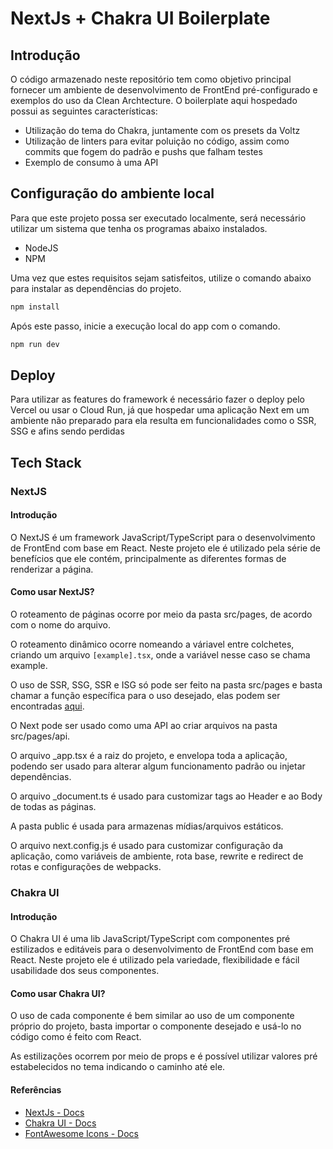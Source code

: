 # NextJs + Chakra UI Boilerplate

## Introdução

O código armazenado neste repositório tem como objetivo principal fornecer um ambiente de desenvolvimento de FrontEnd pré-configurado e exemplos do uso da Clean Archtecture.
O boilerplate aqui hospedado possui as seguintes características:

- Utilização do tema do Chakra, juntamente com os presets da Voltz
- Utilização de linters para evitar poluição no código, assim como commits que fogem do padrão e pushs que falham testes
- Exemplo de consumo à uma API

## Configuração do ambiente local

Para que este projeto possa ser executado localmente, será necessário utilizar um sistema que tenha os programas abaixo instalados.

- NodeJS
- NPM

Uma vez que estes requisitos sejam satisfeitos, utilize o comando abaixo para instalar as dependências do projeto.

```bash
npm install
```

Após este passo, inicie a execução local do app com o comando.

```bash
npm run dev
```

## Deploy

Para utilizar as features do framework é necessário fazer o deploy pelo Vercel ou usar o Cloud Run, já que hospedar uma aplicação Next em um ambiente não preparado para ela resulta em funcionalidades como o SSR, SSG e afins sendo perdidas

## Tech Stack

### NextJS

#### Introdução

O NextJS é um framework JavaScript/TypeScript para o desenvolvimento de FrontEnd com base em React.
Neste projeto ele é utilizado pela série de benefícios que ele contém, principalmente as diferentes formas de renderizar a página.

#### Como usar NextJS?

O roteamento de páginas ocorre por meio da pasta src/pages, de acordo com o nome do arquivo.

O roteamento dinâmico ocorre nomeando a váriavel entre colchetes, criando um arquivo `[example].tsx`, onde a variável nesse caso se chama example.

O uso de SSR, SSG, SSR e ISG só pode ser feito na pasta src/pages e basta chamar a função específica para o uso desejado, elas podem ser encontradas [aqui](https://nextjs.org/docs/basic-features/data-fetching/overview).

O Next pode ser usado como uma API ao criar arquivos na pasta src/pages/api.

O arquivo \_app.tsx é a raiz do projeto, e envelopa toda a aplicação, podendo ser usado para alterar algum funcionamento padrão ou injetar dependências.

O arquivo \_document.ts é usado para customizar tags ao Header e ao Body de todas as páginas.

A pasta public é usada para armazenas mídias/arquivos estáticos.

O arquivo next.config.js é usado para customizar configuração da aplicação, como variáveis de ambiente, rota base, rewrite e redirect de rotas e configurações de webpacks.

### Chakra UI

#### Introdução

O Chakra UI é uma lib JavaScript/TypeScript com componentes pré estilizados e editáveis para o desenvolvimento de FrontEnd com base em React.
Neste projeto ele é utilizado pela variedade, flexibilidade e fácil usabilidade dos seus componentes.

#### Como usar Chakra UI?

O uso de cada componente é bem similar ao uso de um componente próprio do projeto, basta importar o componente desejado e usá-lo no código como é feito com React.

As estilizações ocorrem por meio de props e é possível utilizar valores pré estabelecidos no tema indicando o caminho até ele.

#### Referências

- [NextJs - Docs](https://nextjs.org/docs/getting-started)
- [Chakra UI - Docs](https://chakra-ui.com/guides/first-steps)
- [FontAwesome Icons - Docs](https://fontawesome.com/docs)

